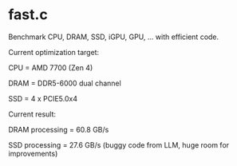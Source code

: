 # fast.c
Benchmark CPU, DRAM, SSD, iGPU, GPU, ... with efficient code.

Current optimization target:

CPU = AMD 7700 (Zen 4)

DRAM = DDR5-6000 dual channel

SSD = 4 x PCIE5.0x4

Current result:

DRAM processing = 60.8 GB/s

SSD processing = 27.6 GB/s (buggy code from LLM, huge room for improvements)
